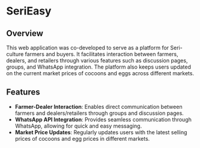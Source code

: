 # SeriEasy  <br>

## Overview <br>
This web application was co-developed to serve as a platform for Seri-culture farmers and buyers. It facilitates interaction between farmers, dealers, and retailers through various features such as discussion pages, groups, and WhatsApp integration. The platform also keeps users updated on the current market prices of cocoons and eggs across different markets.
<br>
## Features <br>
- **Farmer-Dealer Interaction**: Enables direct communication between farmers and dealers/retailers through groups and discussion pages. <br>
- **WhatsApp API Integration**: Provides seamless communication through WhatsApp, allowing for quick and easy messaging. <br>
- **Market Price Updates**: Regularly updates users with the latest selling prices of cocoons and egg prices in different markets. <br>

 
 
